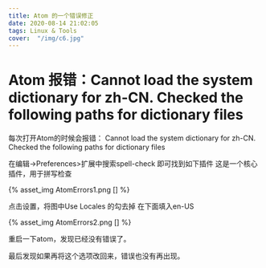 ```yaml
---
title: Atom 的一个错误修正
date: 2020-08-14 21:02:05
tags: Linux & Tools
cover:  "/img/c6.jpg"
---
```

# Atom 报错：Cannot load the system dictionary for zh-CN. Checked the following paths for dictionary files

每次打开Atom的时候会报错：
Cannot load the system dictionary for zh-CN. Checked the following paths for dictionary files

在编辑->Preferences>扩展中搜索spell-check 即可找到如下插件
这是一个核心插件，用于拼写检查

{% asset_img AtomErrors1.png [] %}

点击设置，将图中Use Locales 的勾去掉
在下面填入en-US

{% asset_img AtomErrors2.png [] %}

重启一下atom，发现已经没有错误了。

最后发现如果再将这个选项改回来，错误也没有再出现。
